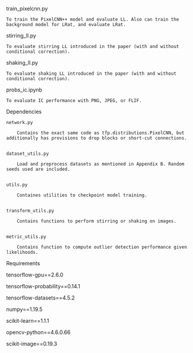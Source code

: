 train_pixelcnn.py
	
	To train the PixelCNN++ model and evaluate LL. Also can train the background model for LRat, and evaluate LRat.


stirring_ll.py

	To evaluate stirring LL introduced in the paper (with and without conditional correction).


shaking_ll.py
	
	To evaluate shaking LL introduced in the paper (with and without conditional correction).


probs_ic.ipynb

	To evaluate IC performance with PNG, JPEG, or FLIF.



Dependencies


	network.py
	
		Contains the exact same code as tfp.distributions.PixelCNN, but additionally has provisions to drop blocks or short-cut connections.

	
	dataset_utils.py

		Load and preprocess datasets as mentioned in Appendix B. Random seeds used are included.

	
	utils.py

		Containes utilities to checkpoint model training.


	transform_utils.py

		Contains functions to perform stirring or shaking on images.


	metric_utils.py
	
		Contains function to compute outlier detection performance given likelihoods.



Requirements


tensorflow-gpu==2.6.0

tensorflow-probability==0.14.1

tensorflow-datasets==4.5.2

numpy==1.19.5

scikit-learn==1.1.1

opencv-python==4.6.0.66

scikit-image==0.19.3
